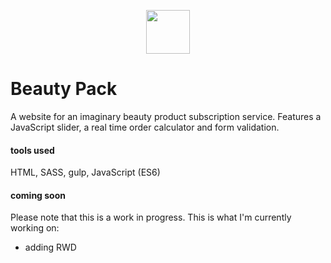 <p align="center">
  <img height='70px' src="http://kasialach.pl/images/slice1.png">
</p>

# Beauty Pack

A website for an imaginary beauty product subscription service. Features a JavaScript slider, a real time order calculator and form validation.

#### tools used
HTML, SASS, gulp, JavaScript (ES6)

#### coming soon  

Please note that this is a work in progress. This is what I'm currently working on:
* adding RWD
